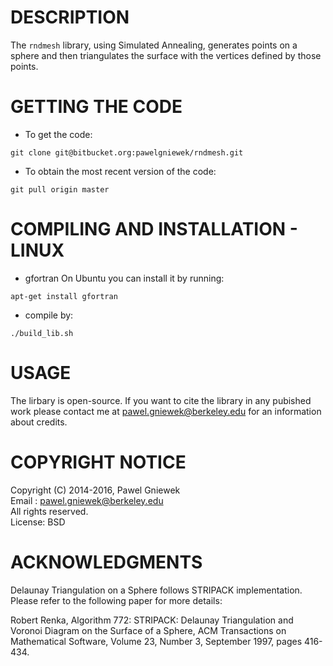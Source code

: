 DESCRIPTION
==================================================
The ```rndmesh``` library, using Simulated Annealing, generates points on a sphere and
then triangulates the surface with the vertices defined by those points.


GETTING THE CODE
==================================================
* To get the code:
```
git clone git@bitbucket.org:pawelgniewek/rndmesh.git
```

* To obtain the most recent version of the code:
```
git pull origin master
```

COMPILING AND INSTALLATION - LINUX
==================================================

* gfortran
On Ubuntu you can install it by running:
```
apt-get install gfortran
```

* compile by:
```
./build_lib.sh
```


USAGE
=====
The lirbary is open-source. If you want to cite the library in any pubished work please contact me at
pawel.gniewek@berkeley.edu for an information about credits. 


COPYRIGHT NOTICE
================
Copyright (C) 2014-2016,  Pawel Gniewek  
Email  : pawel.gniewek@berkeley.edu  
All rights reserved.  
License: BSD  


ACKNOWLEDGMENTS
===============
Delaunay Triangulation on a Sphere follows STRIPACK implementation. 
Please refer to the following paper for more details:
    
Robert Renka,
Algorithm 772: STRIPACK: Delaunay Triangulation and Voronoi Diagram on the Surface of a Sphere,
ACM Transactions on Mathematical Software,
Volume 23, Number 3, September 1997, pages 416-434.
